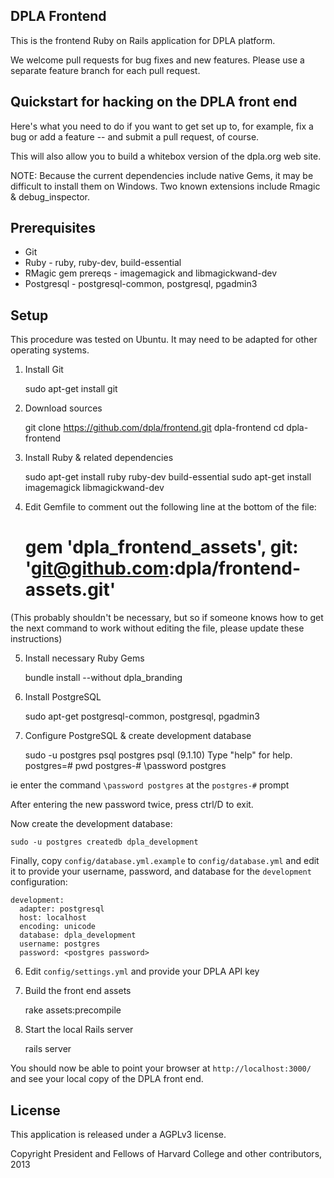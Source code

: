 DPLA Frontend
-------------
This is the frontend Ruby on Rails application for DPLA platform.

We welcome pull requests for bug fixes and new features.  Please use a
separate feature branch for each pull request.


Quickstart for hacking on the DPLA front end
--------------------------------------------

Here's what you need to do if you want to get set up to, for example, 
fix a bug or add a feature -- and submit a pull request, of course.

This will also allow you to build a whitebox version of the dpla.org
web site.

NOTE: Because the current dependencies include native Gems, it may be
difficult to install them on Windows. Two known extensions include 
Rmagic & debug_inspector.

Prerequisites
-------------
* Git
* Ruby - ruby, ruby-dev, build-essential
* RMagic gem prereqs - imagemagick and libmagickwand-dev
* Postgresql - postgresql-common, postgresql, pgadmin3

Setup
-----
This procedure was tested on Ubuntu.  It may need to be adapted for
other operating systems.

1. Install Git

    sudo apt-get install git

2. Download sources

    git clone https://github.com/dpla/frontend.git dpla-frontend
    cd dpla-frontend

3. Install Ruby & related dependencies

    sudo apt-get install ruby ruby-dev build-essential
    sudo apt-get install imagemagick libmagickwand-dev 

4. Edit Gemfile to comment out the following line at the bottom of the file:

    #  gem 'dpla_frontend_assets', git: 'git@github.com:dpla/frontend-assets.git'
(This probably shouldn't be necessary, but so if someone knows how to get
the next command to work without editing the file, please update these
instructions)

5. Install necessary Ruby Gems

    bundle install --without dpla_branding

6. Install PostgreSQL

    sudo apt-get postgresql-common, postgresql, pgadmin3

7. Configure PostgreSQL & create development database

    sudo -u postgres psql postgres
    psql (9.1.10)
    Type "help" for help.
    postgres=# pwd
    postgres-# \password postgres

ie enter the command `\password postgres` at the `postgres-#` prompt

After entering the new password twice, press ctrl/D to exit.

Now create the development database:

    sudo -u postgres createdb dpla_development

Finally, copy `config/database.yml.example` to `config/database.yml` and edit
it to provide your username, password, and database for the `development`
configuration:

    development:
      adapter: postgresql
      host: localhost
      encoding: unicode
      database: dpla_development
      username: postgres
      password: <postgres password>


6. Edit `config/settings.yml` and provide your DPLA API key

7. Build the front end assets

    rake assets:precompile

8. Start the local Rails server

    rails server

You should now be able to point your browser at `http://localhost:3000/` and
see your local copy of the DPLA front end.


License
--------
This application is released under a AGPLv3 license.

Copyright President and Fellows of Harvard College and other contributors, 2013
